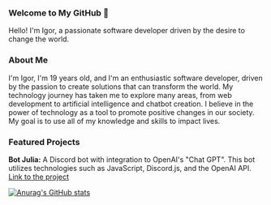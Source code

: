 ### Welcome to My GitHub 👋

Hello! I'm Igor, a passionate software developer driven by the desire to change the world.

### About Me

I'm Igor, I'm 19 years old, and I'm an enthusiastic software developer, driven by the passion to create solutions that can transform the world. My technology journey has taken me to explore many areas, from web development to artificial intelligence and chatbot creation. I believe in the power of technology as a tool to promote positive changes in our society. My goal is to use all of my knowledge and skills to impact lives.

### Featured Projects

**Bot Julia:** A Discord bot with integration to OpenAI's "Chat GPT". This bot utilizes technologies such as JavaScript, Discord.js, and the OpenAI API.  [Link to the project](https://botjulia.xyz)

[![Anurag's GitHub stats](https://github-readme-stats.vercel.app/api?username=alonefps)](https://github.com/alonefps/github-readme-stats)
